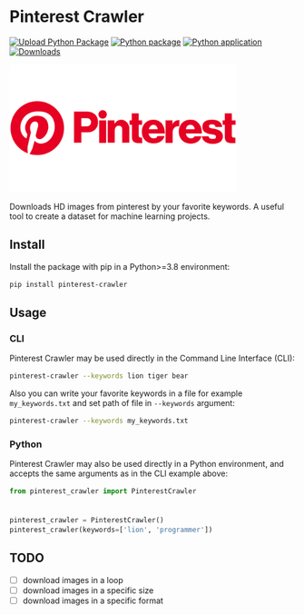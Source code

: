 # Pinterest Crawler

[![Upload Python Package](https://github.com/SajjadAemmi/Pinterest-Crawler/actions/workflows/python-publish.yml/badge.svg)](https://github.com/SajjadAemmi/Pinterest-Crawler/actions/workflows/python-publish.yml)
[![Python package](https://github.com/SajjadAemmi/Pinterest-Crawler/actions/workflows/python-package.yml/badge.svg)](https://github.com/SajjadAemmi/Pinterest-Crawler/actions/workflows/python-package.yml)
[![Python application](https://github.com/SajjadAemmi/Pinterest-Crawler/actions/workflows/python-app.yml/badge.svg)](https://github.com/SajjadAemmi/Pinterest-Crawler/actions/workflows/python-app.yml)
[![Downloads](https://static.pepy.tech/badge/pinterest-crawler)](https://pepy.tech/project/pinterest-crawler)

<img src="https://raw.githubusercontent.com/SajjadAemmi/Pinterest-Crawler/main/Pinterest-Logo.png" width="400px">

Downloads HD images from pinterest by your favorite keywords. A useful tool to create a dataset for machine learning projects.

## Install

Install the package with pip in a Python>=3.8 environment:

```bash
pip install pinterest-crawler
```

## Usage

### CLI

Pinterest Crawler may be used directly in the Command Line Interface (CLI):

```bash
pinterest-crawler --keywords lion tiger bear
```

Also you can write your favorite keywords in a file for example `my_keywords.txt` and set path of file in `--keywords` argument:

```bash
pinterest-crawler --keywords my_keywords.txt
```

### Python

Pinterest Crawler may also be used directly in a Python environment, and accepts the same arguments as in the CLI example above:

```python
from pinterest_crawler import PinterestCrawler


pinterest_crawler = PinterestCrawler()
pinterest_crawler(keywords=['lion', 'programmer'])
```

<!-- Due to some limitations of Pinterest, you can download 100 images per keyword. If you want to download more images, you can run following command for infinite execution:

```
python loop.py
``` -->

## TODO
- [ ] download images in a loop
- [ ] download images in a specific size
- [ ] download images in a specific format
